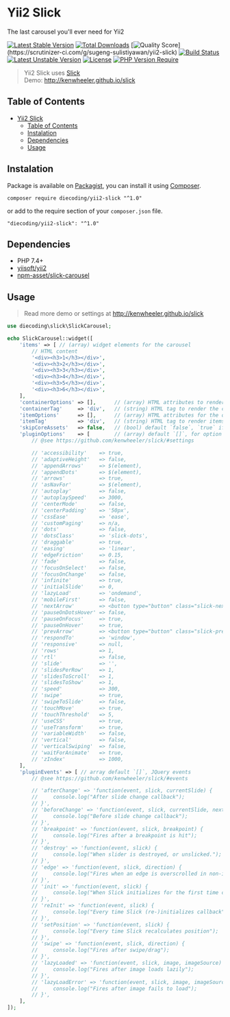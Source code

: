 # Yii2 Slick
The last carousel you'll ever need for Yii2

[![Latest Stable Version](http://poser.pugx.org/diecoding/yii2-slick/v)](https://packagist.org/packages/diecoding/yii2-slick)
[![Total Downloads](http://poser.pugx.org/diecoding/yii2-slick/downloads)](https://packagist.org/packages/diecoding/yii2-slick)
[![Quality Score](https://img.shields.io/scrutinizer/g/sugeng-sulistiyawan/yii2-slick.svg?)](https://scrutinizer-ci.com/g/sugeng-sulistiyawan/yii2-slick)
[![Build Status](https://app.travis-ci.com/sugeng-sulistiyawan/yii2-slick.svg?branch=master)](https://app.travis-ci.com/sugeng-sulistiyawan/yii2-slick)
[![Latest Unstable Version](http://poser.pugx.org/diecoding/yii2-slick/v/unstable)](https://packagist.org/packages/diecoding/yii2-slick)
[![License](http://poser.pugx.org/diecoding/yii2-slick/license)](https://packagist.org/packages/diecoding/yii2-slick)
[![PHP Version Require](http://poser.pugx.org/diecoding/yii2-slick/require/php)](https://packagist.org/packages/diecoding/yii2-slick)

> Yii2 Slick uses [Slick](https://github.com/kenwheeler/slick) <br> Demo: http://kenwheeler.github.io/slick

## Table of Contents

- [Yii2 Slick](#yii2-slick)
  - [Table of Contents](#table-of-contents)
  - [Instalation](#instalation)
  - [Dependencies](#dependencies)
  - [Usage](#usage)

## Instalation

Package is available on [Packagist](https://packagist.org/packages/diecoding/yii2-slick), 
you can install it using [Composer](https://getcomposer.org).

```shell
composer require diecoding/yii2-slick "^1.0"
```

or add to the require section of your `composer.json` file.

```
"diecoding/yii2-slick": "^1.0"
```

## Dependencies

- PHP 7.4+
- [yiisoft/yii2](https://github.com/yiisoft/yii2)
- [npm-asset/slick-carousel](https://asset-packagist.org/package/npm-asset/slick-carousel)

## Usage

> Read more demo or settings at http://kenwheeler.github.io/slick

```php
use diecoding\slick\SlickCarousel;

echo SlickCarousel::widget([
    'items' => [ // (array) widget elements for the carousel
        // HTML content
        '<div><h3>1</h3></div>',
        '<div><h3>2</h3></div>',
        '<div><h3>3</h3></div>',
        '<div><h3>4</h3></div>',
        '<div><h3>5</h3></div>',
        '<div><h3>6</h3></div>',
    ],
    'containerOptions' => [],      // (array) HTML attributes to render on the container
    'containerTag'     => 'div',   // (string) HTML tag to render the container
    'itemOptions'      => [],      // (array) HTML attributes for the one item
    'itemTag'          => 'div',   // (string) HTML tag to render items for the carousel
    'skipCoreAssets'   => false,   // (bool) default `false`, `true` if use custom or external slick assets
    'pluginOptions'    => [        // (array) default `[]`, for option `$(#options['id']).slick(pluginOptions);`
        // @see https://github.com/kenwheeler/slick/#settings

        // 'accessibility'    => true,                                                         // boolean, default `true`
        // 'adaptiveHeight'   => false,                                                        // boolean, default `false`
        // 'appendArrows'     => $(element),                                                   // string, default `$(element)`
        // 'appendDots'       => $(element),                                                   // string, default `$(element)`
        // 'arrows'           => true,                                                         // boolean, default `true`
        // 'asNavFor'         => $(element),                                                   // string, default `$(element)`
        // 'autoplay'         => false,                                                        // boolean, default `false`
        // 'autoplaySpeed'    => 3000,                                                         // int, default `3000`
        // 'centerMode'       => false,                                                        // boolean, default `false`
        // 'centerPadding'    => '50px',                                                       // string, default `'50px'`
        // 'cssEase'          => 'ease',                                                       // string, default `'ease'`
        // 'customPaging'     => n/a,                                                          // function, default `n/a`
        // 'dots'             => false,                                                        // boolean, default `false`
        // 'dotsClass'        => 'slick-dots',                                                 // string, default `'slick-dots'`
        // 'draggable'        => true,                                                         // boolean, default `true`
        // 'easing'           => 'linear',                                                     // string, default `'linear'`
        // 'edgeFriction'     => 0.15,                                                         // integer, default `0.15`
        // 'fade'             => false,                                                        // boolean, default `false`
        // 'focusOnSelect'    => false,                                                        // boolean, default `false`
        // 'focusOnChange'    => false,                                                        // boolean, default `false`
        // 'infinite'         => true,                                                         // boolean, default `true`
        // 'initialSlide'     => 0,                                                            // integer, default `0`
        // 'lazyLoad'         => 'ondemand',                                                   // string, default `'ondemand'`
        // 'mobileFirst'      => false,                                                        // boolean, default `false`
        // 'nextArrow'        => <button type="button" class="slick-next">next</button>,       // string (html | jQuery selector) | object (DOM node | jQuery object), default `<button type="button" class="slick-next">next</button>`
        // 'pauseOnDotsHover' => false,                                                        // boolean, default `false`
        // 'pauseOnFocus'     => true,                                                         // boolean, default `true`
        // 'pauseOnHover'     => true,                                                         // boolean, default `true`
        // 'prevArrow'        => <button type="button" class="slick-prev">previous</button>,   // string (html | jQuery selector) | object (DOM node | jQuery object), default `<button type="button" class="slick-prev">previous</button>`
        // 'respondTo'        => 'window',                                                     // string, default `'window'`
        // 'responsive'       => null,                                                         // array, default `null`
        // 'rows'             => 1,                                                            // int, default `1`
        // 'rtl'              => false,                                                        // boolean, default `false`
        // 'slide'            => '',                                                           // string, default `''`
        // 'slidesPerRow'     => 1,                                                            // int, default `1`
        // 'slidesToScroll'   => 1,                                                            // int, default `1`
        // 'slidesToShow'     => 1,                                                            // int, default `1`
        // 'speed'            => 300,                                                          // int, default `300`
        // 'swipe'            => true,                                                         // boolean, default `true`
        // 'swipeToSlide'     => false,                                                        // boolean, default `false`
        // 'touchMove'        => true,                                                         // boolean, default `true`
        // 'touchThreshold'   => 5,                                                            // int, default `5`
        // 'useCSS'           => true,                                                         // boolean, default `true`
        // 'useTransform'     => true,                                                         // boolean, default `true`
        // 'variableWidth'    => false,                                                        // boolean, default `false`
        // 'vertical'         => false,                                                        // boolean, default `false`
        // 'verticalSwiping'  => false,                                                        // boolean, default `false`
        // 'waitForAnimate'   => true,                                                         // boolean, default `true`
        // 'zIndex'           => 1000,                                                         // number, default `1000`
    ],
    'pluginEvents' => [ // array default `[]`, JQuery events
        // @see https://github.com/kenwheeler/slick/#events

        // 'afterChange' => 'function(event, slick, currentSlide) {
        //     console.log("After slide change callback");
        // }',
        // 'beforeChange' => 'function(event, slick, currentSlide, nextSlide) {
        //     console.log("Before slide change callback");
        // }',
        // 'breakpoint' => 'function(event, slick, breakpoint) {
        //     console.log("Fires after a breakpoint is hit");
        // }',
        // 'destroy' => 'function(event, slick) {
        //     console.log("When slider is destroyed, or unslicked.");
        // }',
        // 'edge' => 'function(event, slick, direction) {
        //     console.log("Fires when an edge is overscrolled in non-infinite mode.");
        // }',
        // 'init' => 'function(event, slick) {
        //     console.log("When Slick initializes for the first time callback. Note that this event should be defined before initializing the slider.");
        // }',
        // 'reInit' => 'function(event, slick) {
        //     console.log("Every time Slick (re-)initializes callback");
        // }',
        // 'setPosition' => 'function(event, slick) {
        //     console.log("Every time Slick recalculates position");
        // }',
        // 'swipe' => 'function(event, slick, direction) {
        //     console.log("Fires after swipe/drag");
        // }',
        // 'lazyLoaded' => 'function(event, slick, image, imageSource) {
        //     console.log("Fires after image loads lazily");
        // }',
        // 'lazyLoadError' => 'function(event, slick, image, imageSource) {
        //     console.log("Fires after image fails to load");
        // }',
    ],
]);
```
